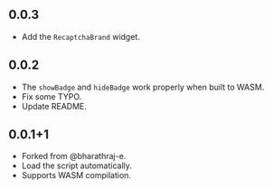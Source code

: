 ## 0.0.3

* Add the `RecaptchaBrand` widget.

## 0.0.2

* The `showBadge` and `hideBadge` work properly when built to WASM.
* Fix some TYPO.
* Update README.

## 0.0.1+1

* Forked from @bharathraj-e.
* Load the script automatically.
* Supports WASM compilation.
